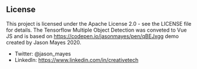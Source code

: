 ## License
This project is licensed under the Apache License 2.0 - see the LICENSE file for details.
The Tensorflow Multiple Object Detection was conveted to Vue JS and is based on https://codepen.io/jasonmayes/pen/qBEJxgg demo created by Jason Mayes 2020.
 * Twitter: @jason_mayes
 * LinkedIn: https://www.linkedin.com/in/creativetech
